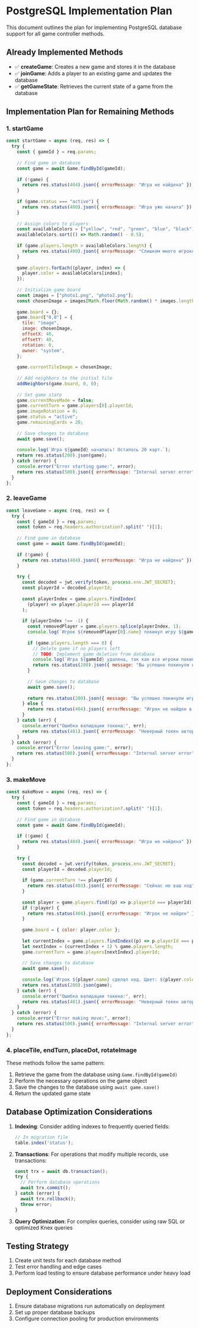 # PostgreSQL Implementation Plan

This document outlines the plan for implementing PostgreSQL database support for all game controller methods.

## Already Implemented Methods

- ✅ **createGame**: Creates a new game and stores it in the database
- ✅ **joinGame**: Adds a player to an existing game and updates the database
- ✅ **getGameState**: Retrieves the current state of a game from the database

## Implementation Plan for Remaining Methods

### 1. startGame

```javascript
const startGame = async (req, res) => {
  try {
    const { gameId } = req.params;
    
    // Find game in database
    const game = await Game.findById(gameId);
    
    if (!game) {
      return res.status(404).json({ errorMessage: "Игра не найдена" });
    }
    
    if (game.status === "active") {
      return res.status(400).json({ errorMessage: "Игра уже начата" });
    }
    
    // Assign colors to players
    const availableColors = ["yellow", "red", "green", "blue", "black"];
    availableColors.sort(() => Math.random() - 0.5);
    
    if (game.players.length > availableColors.length) {
      return res.status(400).json({ errorMessage: "Слишком много игроков для доступных цветов" });
    }
    
    game.players.forEach((player, index) => {
      player.color = availableColors[index];
    });
    
    // Initialize game board
    const images = ["photo1.png", "photo2.png"];
    const chosenImage = images[Math.floor(Math.random() * images.length)];
    
    game.board = {};
    game.board["0,0"] = {
      tile: "image",
      image: chosenImage,
      offsetX: 40,
      offsetY: 40,
      rotation: 0,
      owner: "system",
    };
    
    game.currentTileImage = chosenImage;
    
    // Add neighbors to the initial tile
    addNeighbors(game.board, 0, 0);
    
    // Set game state
    game.currentMoveMade = false;
    game.currentTurn = game.players[0].playerId;
    game.imageRotation = 0;
    game.status = "active";
    game.remainingCards = 20;
    
    // Save changes to database
    await game.save();
    
    console.log(`Игра ${gameId} началась! Осталось 20 карт.`);
    return res.status(200).json(game);
  } catch (error) {
    console.error("Error starting game:", error);
    return res.status(500).json({ errorMessage: "Internal server error" });
  }
};
```

### 2. leaveGame

```javascript
const leaveGame = async (req, res) => {
  try {
    const { gameId } = req.params;
    const token = req.headers.authorization?.split(" ")[1];
    
    // Find game in database
    const game = await Game.findById(gameId);
    
    if (!game) {
      return res.status(404).json({ errorMessage: "Игра не найдена" });
    }
    
    try {
      const decoded = jwt.verify(token, process.env.JWT_SECRET);
      const playerId = decoded.playerId;
      
      const playerIndex = game.players.findIndex(
        (player) => player.playerId === playerId
      );
      
      if (playerIndex !== -1) {
        const removedPlayer = game.players.splice(playerIndex, 1);
        console.log(`Игрок ${removedPlayer[0].name} покинул игру ${gameId}.`);
        
        if (game.players.length === 0) {
          // Delete game if no players left
          // TODO: Implement game deletion from database
          console.log(`Игра ${gameId} удалена, так как все игроки покинули лобби.`);
          return res.status(200).json({ message: "Вы успешно покинули игру." });
        }
        
        // Save changes to database
        await game.save();
        
        return res.status(200).json({ message: "Вы успешно покинули игру." });
      } else {
        return res.status(404).json({ errorMessage: "Игрок не найден в этой игре." });
      }
    } catch (err) {
      console.error("Ошибка валидации токена:", err);
      return res.status(401).json({ errorMessage: "Неверный токен авторизации." });
    }
  } catch (error) {
    console.error("Error leaving game:", error);
    return res.status(500).json({ errorMessage: "Internal server error" });
  }
};
```

### 3. makeMove

```javascript
const makeMove = async (req, res) => {
  try {
    const { gameId } = req.params;
    const token = req.headers.authorization?.split(" ")[1];
    
    // Find game in database
    const game = await Game.findById(gameId);
    
    if (!game) {
      return res.status(404).json({ errorMessage: "Игра не найдена" });
    }
    
    try {
      const decoded = jwt.verify(token, process.env.JWT_SECRET);
      const playerId = decoded.playerId;
      
      if (game.currentTurn !== playerId) {
        return res.status(403).json({ errorMessage: "Сейчас не ваш ход" });
      }
      
      const player = game.players.find((p) => p.playerId === playerId);
      if (!player) {
        return res.status(404).json({ errorMessage: "Игрок не найден" });
      }
      
      game.board = { color: player.color };
      
      let currentIndex = game.players.findIndex((p) => p.playerId === playerId);
      let nextIndex = (currentIndex + 1) % game.players.length;
      game.currentTurn = game.players[nextIndex].playerId;
      
      // Save changes to database
      await game.save();
      
      console.log(`Игрок ${player.name} сделал ход. Цвет: ${player.color}`);
      return res.status(200).json(game);
    } catch (err) {
      console.error("Ошибка валидации токена:", err);
      return res.status(401).json({ errorMessage: "Неверный токен авторизации." });
    }
  } catch (error) {
    console.error("Error making move:", error);
    return res.status(500).json({ errorMessage: "Internal server error" });
  }
};
```

### 4. placeTile, endTurn, placeDot, rotateImage

These methods follow the same pattern:

1. Retrieve the game from the database using `Game.findById(gameId)`
2. Perform the necessary operations on the game object
3. Save the changes to the database using `await game.save()`
4. Return the updated game state

## Database Optimization Considerations

1. **Indexing**: Consider adding indexes to frequently queried fields:
   ```javascript
   // In migration file
   table.index('status');
   ```

2. **Transactions**: For operations that modify multiple records, use transactions:
   ```javascript
   const trx = await db.transaction();
   try {
     // Perform database operations
     await trx.commit();
   } catch (error) {
     await trx.rollback();
     throw error;
   }
   ```

3. **Query Optimization**: For complex queries, consider using raw SQL or optimized Knex queries

## Testing Strategy

1. Create unit tests for each database method
2. Test error handling and edge cases
3. Perform load testing to ensure database performance under heavy load

## Deployment Considerations

1. Ensure database migrations run automatically on deployment
2. Set up proper database backups
3. Configure connection pooling for production environments
